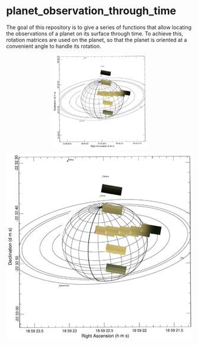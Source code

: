 # planet_observation_through_time
The goal of this repository is to give a series of functions that allow locating the observations of a planet on its surface through time. To achieve this, rotation matrices are used on the planet, so that the planet is oriented at a convenient angle to handle its rotation.

<img
  src="RotatedSaturn.jpg"
  alt="Alt text"
  title="reconstruction of Saturn considering the rotation from several observations"
  style="display: block;
  margin-left: auto;
  margin-right: auto;
  width: 50%;">
  
  <p style="text-align:center;"><img src="RotatedSaturn.jpg" alt="Saturno"></p>
  <style type="text/css">
.centerImage
{
 text-align:center;
 display:block;
}
</style>
 
